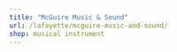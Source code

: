```yaml
---
title: "McGuire Music & Sound"
url: /lafayette/mcguire-music-and-sound/
shop: musical instrument
---
```


